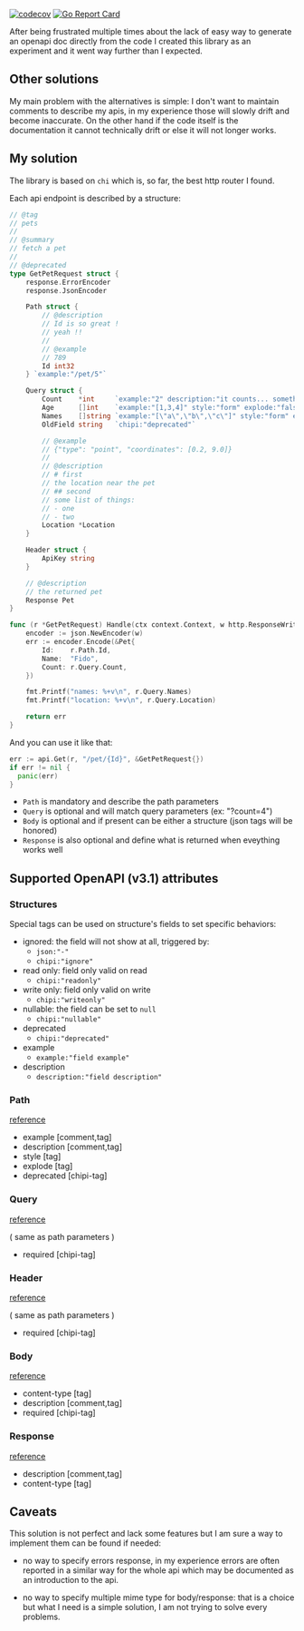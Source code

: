 [![codecov](https://codecov.io/gh/schmurfy/chipi/branch/master/graph/badge.svg?token=A6413R1ZXH)](https://codecov.io/gh/schmurfy/chipi)
[![Go Report Card](https://goreportcard.com/badge/github.com/schmurfy/chipi)](https://goreportcard.com/report/github.com/schmurfy/chipi)

After being frustrated multiple times about the lack of easy way to generate an openapi doc directly from
the code I created this library as an experiment and it went way further than I expected.

## Other solutions

My main problem with the alternatives is simple: I don't want to maintain comments to describe my apis, in my experience those will slowly drift and become inaccurate. On the other hand if the code itself is the documentation it cannot technically drift or else it will not longer works.

## My solution

The library is based on `chi` which is, so far, the best http router I found.

Each api endpoint is described by a structure:

```go
// @tag
// pets
//
// @summary
// fetch a pet
//
// @deprecated
type GetPetRequest struct {
	response.ErrorEncoder
	response.JsonEncoder

	Path struct {
		// @description
		// Id is so great !
		// yeah !!
		//
		// @example
		// 789
		Id int32
	} `example:"/pet/5"`

	Query struct {
		Count    *int     `example:"2" description:"it counts... something ?"`
		Age      []int    `example:"[1,3,4]" style:"form" explode:"false" description:"line one\nline two" chipi:"required"`
		Names    []string `example:"[\"a\",\"b\",\"c\"]" style:"form" explode:"false" description:"line one\nline two"`
		OldField string   `chipi:"deprecated"`

		// @example
		// {"type": "point", "coordinates": [0.2, 9.0]}
		//
		// @description
		// # first
		// the location near the pet
		// ## second
		// some list of things:
		// - one
		// - two
		Location *Location
	}

	Header struct {
		ApiKey string
	}

	// @description
	// the returned pet
	Response Pet
}

func (r *GetPetRequest) Handle(ctx context.Context, w http.ResponseWriter) error {
	encoder := json.NewEncoder(w)
	err := encoder.Encode(&Pet{
		Id:    r.Path.Id,
		Name:  "Fido",
		Count: r.Query.Count,
	})

	fmt.Printf("names: %+v\n", r.Query.Names)
	fmt.Printf("location: %+v\n", r.Query.Location)

	return err
}
```

And you can use it like that:

```go
err := api.Get(r, "/pet/{Id}", &GetPetRequest{})
if err != nil {
  panic(err)
}
```

- `Path` is mandatory and describe the path parameters
- `Query` is optional and will match query parameters (ex: "?count=4")
- `Body` is optional and if present can be either a structure (json tags will be honored)
- `Response` is also optional and define what is returned when eveything works well


## Supported OpenAPI (v3.1) attributes

### Structures

Special tags can be used on structure's fields to set specific behaviors:

- ignored: the field will not show at all, triggered by:
  - `json:"-"`
  - `chipi:"ignore"`
- read only: field only valid on read
  - `chipi:"readonly"`
- write only: field only valid on write
  - `chipi:"writeonly"`
- nullable: the field can be set to `null`
  - `chipi:"nullable"`
- deprecated
  - `chipi:"deprecated"`
- example
  - `example:"field example"`
- description
  - `description:"field description"`

### Path

[reference](https://spec.openapis.org/oas/v3.1.0.html#parameter-object)

- example [comment,tag]
- description [comment,tag]
- style [tag]
- explode [tag]
- deprecated [chipi-tag]

### Query

[reference](https://spec.openapis.org/oas/v3.1.0.html#parameter-object)

( same as path parameters )
- required [chipi-tag]

### Header

[reference](https://spec.openapis.org/oas/v3.1.0.html#parameter-object)

( same as path parameters )
- required [chipi-tag]

### Body

[reference](https://spec.openapis.org/oas/v3.1.0.html#request-body-object)

- content-type [tag]
- description [comment,tag]
- required [chipi-tag]

### Response

[reference](https://spec.openapis.org/oas/v3.1.0.html#response-object)

- description [comment,tag]
- content-type [tag]

## Caveats

This solution is not perfect and lack some features but I am sure a way to implement them can be found if needed:

- no way to specify errors response, in my experience errors are often reported in a similar way for the whole api which may be documented as an introduction to the api.

- no way to specify multiple mime type for body/response: that is a choice but what I need is a simple solution, I am not trying to solve every problems.

